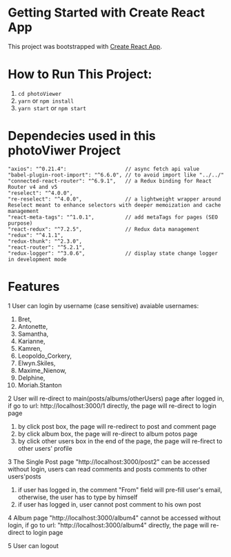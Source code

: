 # Getting Started with Create React App

This project was bootstrapped with [Create React App](https://github.com/facebook/create-react-app).

# How to Run This Project: 

1) `cd photoViewer`
2) `yarn` or `npm install`
3) `yarn start` or `npm start`

# Dependecies used in this photoViwer Project
    "axios": "^0.21.4":                   // async fetch api value
    "babel-plugin-root-import": "^6.6.0", // to avoid import like "../../"
    "connected-react-router": "^6.9.1",   // a Redux binding for React Router v4 and v5
    "reselect": "^4.0.0",
    "re-reselect": "^4.0.0",              // a lightweight wrapper around Reselect meant to enhance selectors with deeper memoization and cache management
    "react-meta-tags": "^1.0.1",          // add metaTags for pages (SEO purpose)
    "react-redux": "^7.2.5",              // Redux data management
    "redux": "^4.1.1",
    "redux-thunk": "^2.3.0", 
    "react-router": "^5.2.1",        
    "redux-logger": "^3.0.6",             // display state change logger in development mode
                 
# Features
1 User can login by username (case sensitive)
  avaiable usernames:
  1) Bret,
  2) Antonette,
  3) Samantha,
  4) Karianne,
  5) Kamren,
  6) Leopoldo_Corkery,
  7) Elwyn.Skiles,
  8) Maxime_Nienow,
  9) Delphine,
  10) Moriah.Stanton
 
2 User will re-direct to main(posts/albums/otherUsers) page after logged in, if go to url: http://localhost:3000/1 directly, the page will re-direct to login page
  1) by click post box, the page will re-redirect to post and comment page
  2) by click album box, the page will re-direct to album potos page
  3) by click other users box in the end of the page, the page will re-firect to other users' profile 

3 The Single Post page "http://localhost:3000/post2" can be accessed without login, users can read comments and posts comments to other users'posts
  1) if user has logged in, the comment "From" field will pre-fill user's email, otherwise, the user has to type by himself
  2) if user has logged in, user cannot post comment to his own post

4 Album page "http://localhost:3000/album4" cannot be accessed without login, if go to url: "http://localhost:3000/album4" directly, the page will re-direct to login page

5 User can logout
    
